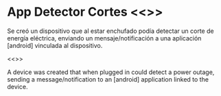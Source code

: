 # App Detector Cortes <<>> 
Se creó un dispositivo que al estar enchufado podía detectar un corte de energía eléctrica, enviando un mensaje/notificación a una aplicación [android] vinculada al dispositivo.

<<>>

A device was created that when plugged in could detect a power outage, sending a message/notification to an [android] application linked to the device.
